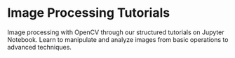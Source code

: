 # Image Processing Tutorials
Image processing with OpenCV through our structured tutorials on Jupyter Notebook. Learn to manipulate and analyze images  from basic operations to advanced techniques.
